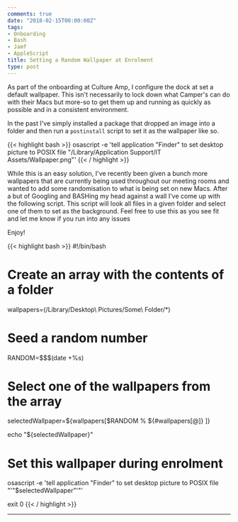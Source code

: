 ```yaml
---
comments: true
date: "2018-02-15T00:00:00Z"
tags:
- Onboarding
- Bash
- Jamf
- AppleScript
title: Setting a Random Wallpaper at Enrolment
type: post
---
```


As part of the onboarding at Culture Amp, I configure the dock at set a default wallpaper. This isn't necessarily to lock down what Camper's can do with their Macs but more-so to get them up and running as quickly as possible and in a consistent environment.

In the past I've simply installed a package that dropped an image into a folder and then run a `postinstall` script to set it as the wallpaper like so.

{{< highlight bash >}}
osascript -e 'tell application "Finder" to set desktop picture to POSIX file "/Library/Application Support/IT Assets/Wallpaper.png"'
{{< / highlight >}}

While this is an easy solution, I've recently been given a bunch more wallpapers that are currently being used throughout our meeting rooms and wanted to add some randomisation to what is being set on new Macs. After a but of Googling and BASHing my head against a wall I've come up with the following script. This script will look all files in a given folder and select one of them to set as the background. Feel free to use this as you see fit and let me know if you run into any issues

Enjoy!

{{< highlight bash >}}
#!/bin/bash

# Create an array with the contents of a folder
wallpapers=(/Library/Desktop\ Pictures/Some\ Folder/*)
# Seed a random number
RANDOM=$$$(date +%s)

# Select one of the wallpapers from the array
selectedWallpaper=${wallpapers[$RANDOM % ${#wallpapers[@]} ]}

echo "${selectedWallpaper}"

# Set this wallpaper during enrolment
osascript -e 'tell application "Finder" to set desktop picture to POSIX file "'"$selectedWallpaper"'"'

exit 0
{{< / highlight >}}

---
